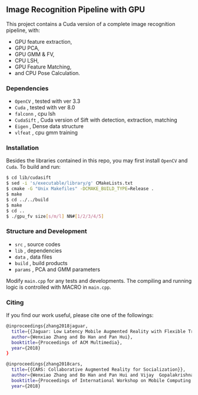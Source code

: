 ## Image Recognition Pipeline with GPU

This project contains a Cuda version of a complete image recognition pipeline, with:
  - GPU feature extraction, 
  - GPU PCA, 
  - GPU GMM & FV, 
  - CPU LSH, 
  - GPU Feature Matching, 
  - and CPU Pose Calculation.

### Dependencies

  - `OpenCV` , tested with ver 3.3
  - `Cuda` , tested with ver 8.0
  - `falconn` , cpu lsh
  - `CudaSift` , Cuda version of Sift with detection, extraction, matching
  - `Eigen` , Dense data structure
  - `vlfeat` , cpu gmm training

### Installation

Besides the libraries contained in this repo, you may first install `OpenCV` and `Cuda`. 
To build and run:

```sh
$ cd lib/cudasift 
$ sed -i 's/executable/library/g' CMakeLists.txt
$ cmake -G "Unix Makefiles" -DCMAKE_BUILD_TYPE=Release .
$ make
$ cd ../../build
$ make
$ cd ..
$ ./gpu_fv size[s/m/l] NN#[1/2/3/4/5]
```

### Structure and Development

  - `src` , source codes
  - `lib` , dependencies
  - `data` , data files
  - `build` , build products
  - `params` , PCA and GMM parameters

Modify `main.cpp` for any tests and developments. The compiling and running logic is controlled with MACRO in `main.cpp`.

### Citing

If you find our work useful, please cite one of the followings:

```sh
@inproceedings{zhang2018jaguar,
  title={{Jaguar: Low Latency Mobile Augmented Reality with Flexible Tracking}},
  author={Wenxiao Zhang and Bo Han and Pan Hui},
  booktitle={Proceedings of ACM Multimedia},
  year={2018}  
}

@inproceedings{zhang2018cars,
  title={{CARS: Collaborative Augmented Reality for Socialization}},
  author={Wenxiao Zhang and Bo Han and Pan Hui and Vijay  Gopalakrishnan and Eric Zavesky and Feng Qian},
  booktitle={Proceedings of International Workshop on Mobile Computing Systems and Applications (HotMobile)},
  year={2018}
```
